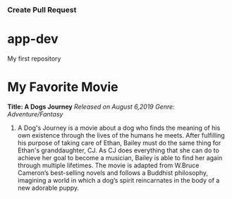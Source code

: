 ### Create Pull Request
# app-dev
My first repository
# My Favorite Movie
**Title: A Dogs Journey**
*Released on August 6,2019*
*Genre: Adventure/Fantasy*
1. A Dog's Journey is a movie about a dog who finds the meaning of his own existence through the lives of the humans he meets. After fulfilling his purpose of taking care of Ethan, Bailey must do the same thing for Ethan's granddaughter, CJ. As CJ does everything that she can do to achieve her goal to become a musician, Bailey is able to find her again through multiple lifetimes. The movie is adapted from W.Bruce Cameron’s best-selling novels and follows a Buddhist philosophy, imagining a world in which a dog’s spirit reincarnates in the body of a new adorable puppy.

